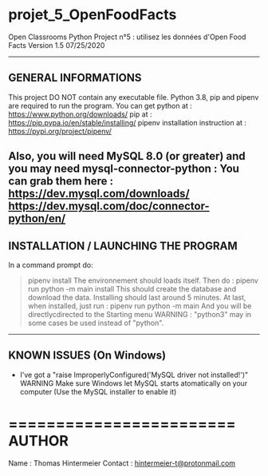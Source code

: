 # projet_5_OpenFoodFacts
Open Classrooms Python Project n°5 : utilisez les données d'Open Food Facts
Version 1.5 07/25/2020

------------------------
GENERAL INFORMATIONS
------------------------
This project DO NOT contain any executable file.
Python 3.8, pip and pipenv are required to run the program.
You can get python at : https://www.python.org/downloads/
            pip at : https://pip.pypa.io/en/stable/installing/
            pipenv installation instruction at : https://pypi.org/project/pipenv/
            
Also, you will need MySQL 8.0 (or greater) and you may need mysql-connector-python :
You can grab them here :    https://dev.mysql.com/downloads/
                            https://dev.mysql.com/doc/connector-python/en/ 
------------------------
INSTALLATION / LAUNCHING THE PROGRAM
------------------------
In a command prompt do:
>pipenv install
The environnement should loads itself. Then do :
>pipenv run python -m main install
This should create the database and download the data.
Installing should last around 5 minutes.
At last, when installed, just run :
>pipenv run python -m main
And you will be directlycdirected to the Starting menu
WARNING : "python3" may in some cases be used instead of "python".

------------------------
KNOWN ISSUES (On Windows)
------------------------
- I've got a "raise ImproperlyConfigured('MySQL driver not installed!')" WARNING
    Make sure Windows let MySQL starts atomatically on your computer
    (Use the MySQL installer to enable it)

========================
AUTHOR
========================
Name : Thomas Hintermeier
Contact : hintermeier-t@protonmail.com
